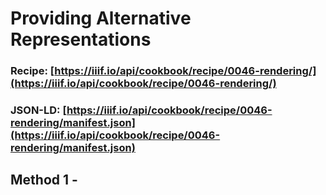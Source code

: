 # Providing Alternative Representations
### Recipe: [https://iiif.io/api/cookbook/recipe/0046-rendering/](https://iiif.io/api/cookbook/recipe/0046-rendering/)
### JSON-LD: [https://iiif.io/api/cookbook/recipe/0046-rendering/manifest.json](https://iiif.io/api/cookbook/recipe/0046-rendering/manifest.json)

## Method 1 - 
